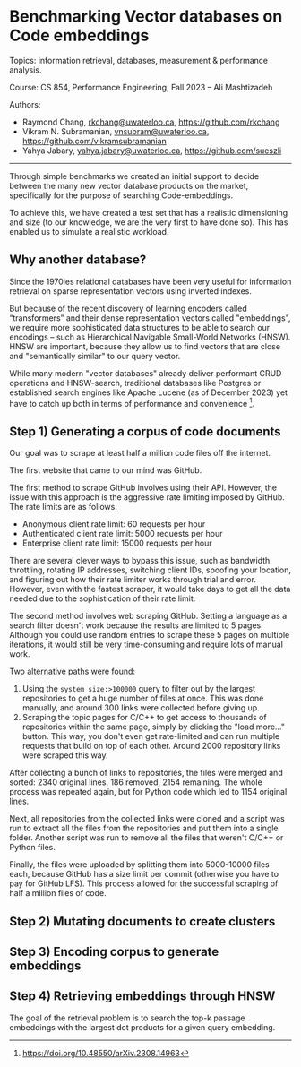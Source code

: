 # Benchmarking Vector databases on Code embeddings

Topics: information retrieval, databases, measurement & performance analysis.

Course: CS 854, Performance Engineering, Fall 2023 – Ali Mashtizadeh

Authors:

- Raymond Chang, rkchang@uwaterloo.ca, https://github.com/rkchang
- Vikram N. Subramanian, vnsubram@uwaterloo.ca, https://github.com/vikramsubramanian
- Yahya Jabary, yahya.jabary@uwaterloo.ca, https://github.com/sueszli

---

Through simple benchmarks we created an initial support to decide between the many new vector database products on the market, specifically for the purpose of searching Code-embeddings.

To achieve this, we have created a test set that has a realistic dimensioning and size (to our knowledge, we are the very first to have done so). This has enabled us to simulate a realistic workload.


## Why another database?

Since the 1970ies relational databases have been very useful for information retrieval on sparse representation vectors using inverted indexes.

But because of the recent discovery of learning encoders called “transformers” and their dense representation vectors called "embeddings", we require more sophisticated data structures to be able to search our encodings – such as Hierarchical Navigable Small-World Networks (HNSW). HNSW are important, because they allow us to find vectors that are close and "semantically similar" to our query vector.

While many modern "vector databases" already deliver performant CRUD operations and HNSW-search, traditional databases like Postgres or established search engines like Apache Lucene (as of December 2023) yet have to catch up both in terms of performance and convenience [^1].


## Step 1) Generating a corpus of code documents

Our goal was to scrape at least half a million code files off the internet.

The first website that came to our mind was GitHub.

The first method to scrape GitHub involves using their API. However, the issue with this approach is the aggressive rate limiting imposed by GitHub. The rate limits are as follows:

- Anonymous client rate limit: 60 requests per hour
- Authenticated client rate limit: 5000 requests per hour
- Enterprise client rate limit: 15000 requests per hour

There are several clever ways to bypass this issue, such as bandwidth throttling, rotating IP addresses, switching client IDs, spoofing your location, and figuring out how their rate limiter works through trial and error. However, even with the fastest scraper, it would take days to get all the data needed due to the sophistication of their rate limit.

The second method involves web scraping GitHub. Setting a language as a search filter doesn't work because the results are limited to 5 pages. Although you could use random entries to scrape these 5 pages on multiple iterations, it would still be very time-consuming and require lots of manual work.

Two alternative paths were found:

1. Using the `system size:>100000` query to filter out by the largest repositories to get a huge number of files at once. This was done manually, and around 300 links were collected before giving up.
2. Scraping the topic pages for C/C++ to get access to thousands of repositories within the same page, simply by clicking the "load more..." button. This way, you don't even get rate-limited and can run multiple requests that build on top of each other. Around 2000 repository links were scraped this way.

After collecting a bunch of links to repositories, the files were merged and sorted: 2340 original lines, 186 removed, 2154 remaining. The whole process was repeated again, but for Python code which led to 1154 original lines.

Next, all repositories from the collected links were cloned and a script was run to extract all the files from the repositories and put them into a single folder. Another script was run to remove all the files that weren't C/C++ or Python files.

Finally, the files were uploaded by splitting them into 5000-10000 files each, because GitHub has a size limit per commit (otherwise you have to pay for GitHub LFS). This process allowed for the successful scraping of half a million files of code.


## Step 2) Mutating documents to create clusters


## Step 3) Encoding corpus to generate embeddings


## Step 4) Retrieving embeddings through HNSW

The goal of the retrieval problem is to search the top-k passage embeddings with the largest dot products for a given query embedding.

[^1]: https://doi.org/10.48550/arXiv.2308.14963

